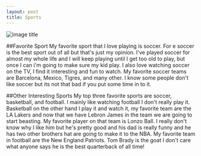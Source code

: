 ```yaml
---
layout: post
title: Sports
---
```


![image title](/images/originals-yung-1.jpg)

##Favorite Sport
    My favorite sport that I love playing is soccer. For e soccer is the best sport out of all but that's just my opinion. I've played soccer for almost my whole life and I will keep playing until I get too old to play, but once I can i'm going to make sure my kid play. I also love watching soccer on the TV, I find it interesting and fun to watch. My favorite soccer teams are Barcelona, Mexico, Tigres, and many other. I know some people don't like soccer but its not that bad if you put some time in to it.

##Other Interesting Sports
     My top three favorite sports are soccer, basketball, and football. I mainly like watching football I don't really play it.  Basketball on the other hand I play it and watch it, my favorite team are the LA Lakers and now that we have Lebron James in the team we are going to start beasting. My favorite player on that team is Lonzo Ball. I really don't know why I like him but he's pretty good and his dad is really funny and he has two other brothers hat are going to make it to the NBA. My favorite team in football are the New England Patriots. Tom Brady is the goat I don't care what anyone says he is the best quarterback of all time!
